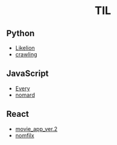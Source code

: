 <h1 align="center">  
    TIL
</h1>

## Python
+ [Likelion](https://github.com/kimhan0421/TIL/tree/master/Study_python)
+ [crawling](https://github.com/kimhan0421/TIL/tree/master/Study_python/movie_crawling)

## JavaScript
+ [Every](https://github.com/kimhan0421/TIL/tree/master/JavaScript/Every_c)
+ [nomard](https://github.com/kimhan0421/TIL/tree/master/JavaScript/nomard)

## React
+ [movie_app_ver.2](https://github.com/kimhan0421/TIL/blob/master/React/movie_app_ver.2/Theory.md)
+ [nomfilx](https://github.com/kimhan0421/TIL/tree/master/React/nomfilx)
